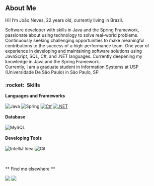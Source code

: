 ## About Me

Hi! I’m João Neves, 22 years old, currently living in Brazil.


Software developer with skills in Java and the Spring Framework, passionate about using technology to solve real-world problems.  Continuously seeking challenging opportunities to make meaningful contributions to the success of a high-performance team.  One year of experience in developing and maintaining software solutions using JavaScript, SQL, C#, and .NET languages. Currently deepening my knowledge in Java and the Spring Framework.
<br>
Currently, I am a graduate student in Information Systems at USP (Universidade De São Paulo) in São Paulo, SP.


<h3> :rocket: &nbsp;Skills </h3>

**Languages and Frameworks**
<br>
<br> 
  ![Java](https://img.shields.io/badge/Java-ED8B00?style=for-the-badge&logo=Java&logoColor=white)
  ![Spring](https://img.shields.io/badge/Spring-6DB33F?style=for-the-badge&logo=spring&logoColor=white)
  [![C#](https://img.shields.io/badge/C%23-239120?style=for-the-badge&logo=c-sharp&logoColor=white)](https://docs.microsoft.com/en-us/dotnet/csharp/)
  [![.NET](https://img.shields.io/badge/.NET-512BD4?style=for-the-badge&logo=dot-net&logoColor=white)](https://dotnet.microsoft.com/)
<br>
<br> 
**Database**
<br>
<br> 
  ![MySQL](https://img.shields.io/badge/MySQL-133331?style=for-the-badge&logo=mysql&logoColor=white)
<br>
<br> 
**Developing Tools**
<br>
<br> 
  ![IntelliJ Idea](https://img.shields.io/badge/IntelliJ_IDEA-000000.svg?style=for-the-badge&logo=intellij-idea&logoColor=white)
  ![Git](https://img.shields.io/badge/GIT-E44C30?style=for-the-badge&logo=git&logoColor=white)

<br>
<br> 
** Find me elsewhere **

  <a href = "mailto:joaopedro.n@outlook.com.br" target="_blank"><img src="https://img.shields.io/badge/Microsoft_Outlook-0078D4?style=for-the-badge&logo=microsoft-outlook&logoColor=white" target="_blank"></a>
  <a href="https://www.linkedin.com/in/jo%C3%A3o-neves-42342a199/" target="_blank"><img src="https://img.shields.io/badge/-LinkedIn-%230077B5?style=for-the-badge&logo=linkedin&logoColor=white" target="_blank"></a> 

